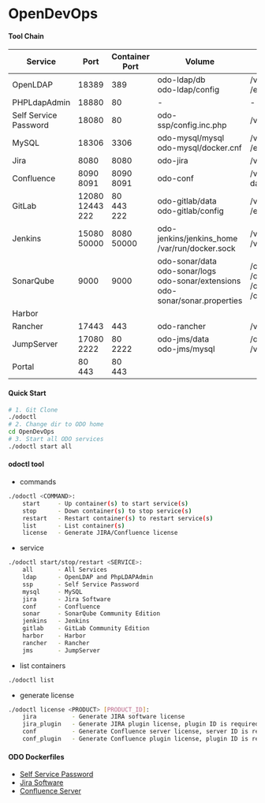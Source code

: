 # OpenDevOps

#### Tool Chain

Service|Port|Container Port|Volume|Container Volume
----|----|----|----|----
OpenLDAP|18389|389|odo-ldap/db<br>odo-ldap/config|/var/lig/ldap<br>/etc/ldap
PHPLdapAdmin|18880|80|-|-
Self Service Password|18080|80|odo-ssp/config.inc.php|/var/www/html/conf/config.inc.php
MySQL|18306|3306|odo-mysql/mysql<br>odo-mysql/docker.cnf|/var/lib/mysql<br>/etc/mysql/conf.d/docker.cnf
Jira|8080|8080|odo-jira|/var/atlassian/application-data/jira
Confluence|8090<br>8091|8090<br>8091|odo-conf|/var/atlassian/application-data/confluence
GitLab|12080<br>12443<br>222|80<br>443<br>222|odo-gitlab/data<br>odo-gitlab/config|/var/opt/gitlab<br>/etc/gitlab
Jenkins|15080<br>50000|8080<br>50000|odo-jenkins/jenkins_home<br>/var/run/docker.sock|/var/jenkins_home<br>/var/run/docker.sock
SonarQube|9000|9000|odo-sonar/data<br>odo-sonar/logs<br>odo-sonar/extensions<br>odo-sonar/sonar.properties|/opt/sonarqube/data<br>/opt/sonarqube/logs<br>/opt/sonarqube/extensions<br>/opt/sonarqube/conf/sonar.properties
Harbor||||
Rancher|17443|443|odo-rancher|/var/lib/rancher
JumpServer|17080<br>2222|80<br>2222|odo-jms/data<br>odo-jms/mysql|/opt/jumpserver/data<br>/var/lib/mysql
Portal|80<br>443|80<br>443||





#### Quick Start

```bash
# 1. Git Clone
./odoctl 
# 2. Change dir to ODO home
cd OpenDevOps
# 3. Start all ODO services
./odoctl start all
```

#### odoctl tool

- commands
```bash
./odoctl <COMMAND>:
    start     - Up container(s) to start service(s)
    stop      - Down container(s) to stop service(s)
    restart   - Restart container(s) to restart service(s)
    list      - List container(s)
    license   - Generate JIRA/Confluence license
```

- service
```bash
./odoctl start/stop/restart <SERVICE>:
    all       - All Services
    ldap      - OpenLDAP and PhpLDAPAdmin
    ssp       - Self Service Password
    mysql     - MySQL
    jira      - Jira Software
    conf      - Confluence
    sonar     - SonarQube Community Edition
    jenkins   - Jenkins
    gitlab    - GitLab Community Edition
    harbor    - Harbor
    rancher   - Rancher
    jms       - JumpServer
```

- list containers
```bash
./odoctl list
```

- generate license
```bash
./odoctl license <PRODUCT> [PRODUCT_ID]:
    jira          - Generate JIRA software license
    jira_plugin   - Generate JIRA plugin license, plugin ID is required
    conf          - Generate Confluence server license, server ID is required
    conf_plugin   - Generate Confluence plugin license, plugin ID is required
```

#### ODO Dockerfiles

- [Self Service Password](https://github.com/seoktaehyeon/docker-self-service-password/blob/1.3/Dockerfile)
- [Jira Software](https://github.com/seoktaehyeon/docker-jira-software/blob/8.11/Dockerfile)
- [Confluence Server](https://github.com/seoktaehyeon/docker-confluence-server/blob/7.5/Dockerfile)

